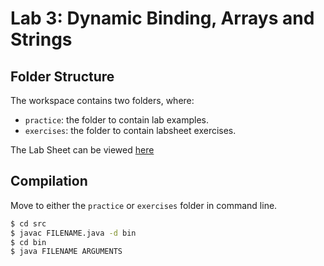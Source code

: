 # Lab 3: Dynamic Binding, Arrays and Strings

## Folder Structure

The workspace contains two folders, where:

- `practice`: the folder to contain lab examples.
- `exercises`: the folder to contain labsheet exercises.

The Lab Sheet can be viewed [here](labsheet.pdf)

## Compilation
Move to either the `practice` or `exercises` folder in command line.

```bash
$ cd src
$ javac FILENAME.java -d bin
$ cd bin
$ java FILENAME ARGUMENTS
```
